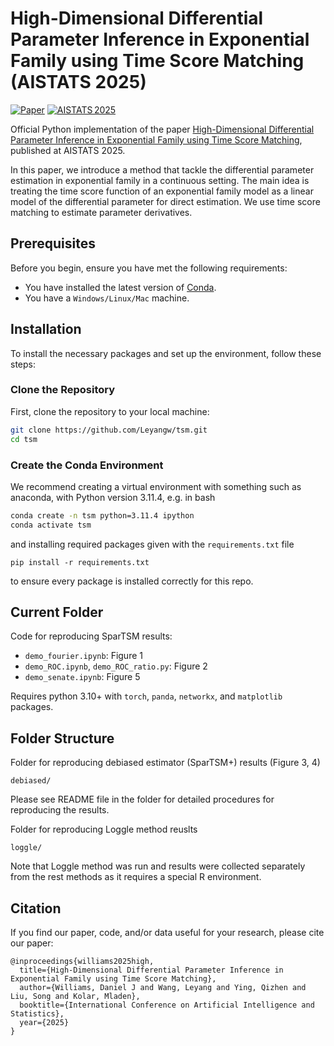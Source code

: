 # High-Dimensional Differential Parameter Inference in Exponential Family using Time Score Matching (AISTATS 2025)

[![Paper](https://img.shields.io/badge/paper-arxiv.2410.10637-B31B1B.svg)](https://arxiv.org/abs/2410.10637)
[![AISTATS 2025](https://img.shields.io/badge/paper-PMLR.v258-0033CC.svg)](https://proceedings.mlr.press/v258/williams25a.html)

Official Python implementation of the paper [High-Dimensional Differential Parameter Inference in Exponential Family using Time Score Matching](https://arxiv.org/abs/2410.10637), published at AISTATS 2025.

In this paper, we introduce a method that tackle the differential parameter estimation in exponential family in a continuous setting.  The main idea is treating the time score function of an exponential family model as a linear model of the differential parameter for direct estimation. We use time score matching to estimate parameter derivatives.

## Prerequisites

Before you begin, ensure you have met the following requirements:
* You have installed the latest version of [Conda](https://docs.conda.io/projects/conda/en/latest/user-guide/install/index.html).
* You have a `Windows/Linux/Mac` machine.

## Installation

To install the necessary packages and set up the environment, follow these steps:

### Clone the Repository

First, clone the repository to your local machine:

```bash
git clone https://github.com/Leyangw/tsm.git
cd tsm
```

### Create the Conda Environment

We recommend creating a virtual environment with something such as anaconda, with Python version 3.11.4, e.g. in bash

```bash
conda create -n tsm python=3.11.4 ipython
conda activate tsm
```

and installing required packages given with the `requirements.txt` file
```
pip install -r requirements.txt
``````
to ensure every package is installed correctly for this repo. 


## Current Folder

Code for reproducing SparTSM results:

- ```demo_fourier.ipynb```: Figure 1
- ```demo_ROC.ipynb```, ```demo_ROC_ratio.py```: Figure 2
- ```demo_senate.ipynb```: Figure 5

Requires python 3.10+ with ```torch```, ```panda```, ```networkx```, and ```matplotlib``` packages.  

## Folder Structure

Folder for reproducing debiased estimator (SparTSM+) results (Figure 3, 4)
```
debiased/
```
Please see README file in the folder for detailed procedures for reproducing the results. 


Folder for reproducing Loggle method reuslts
```
loggle/
```
Note that Loggle method was run and results were collected separately from the rest methods as it requires a special R environment. 

## Citation

If you find our paper, code, and/or data useful for your research, please cite our paper:

```
@inproceedings{williams2025high,
  title={High-Dimensional Differential Parameter Inference in Exponential Family using Time Score Matching},
  author={Williams, Daniel J and Wang, Leyang and Ying, Qizhen and Liu, Song and Kolar, Mladen},
  booktitle={International Conference on Artificial Intelligence and Statistics},
  year={2025}
}
```



